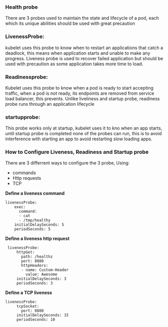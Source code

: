 ### Health probe
There are 3 probes used to maintain the state and lifecycle of a pod,
each which its unique abilities should be used with great precaution

### LivenessProbe: 
kubelet uses this probe to know when to restart an applications that catch a
deadlock, this means when application starts and unable to make any progress.
Liveness probe is used to recover failed application but should be used with 
precaution as some application takes more time to load. 

### Readinessprobe: 
Kubelet uses this probe to know when a pod is ready to start accepting traffic,
when a pod is not ready, its endpoints are removed from service load balancer, this prevents. Unlike liveliness and startup probe, readiness probe runs through an application
lifecycle


### startupprobe:
This probe works only at startup, kubelet uses it to kno when an app starts,
until startup probe is completed none of the probes can run, this is to avoid 
interference with starting an app to avoid restarting slow loading apps.

### How to Configure Liveness, Readiness and Startup probe
There are 3 differrent ways to configure the 3 probe, Using:
  - commands
  - Http requests
  - TCP

**Define a liveness command**
  ```
  livenessProbe:
      exec:
        command:
        - cat
        - /tmp/healthy
      initialDelaySeconds: 5
      periodSeconds: 5
  ```
  
**Define a liveness http request**
 ```
  livenessProbe:
      httpGet:
        path: /healthz
        port: 8080
        httpHeaders:
        - name: Custom-Header
          value: Awesome
      initialDelaySeconds: 3
      periodSeconds: 3
 ```

**Define a TCP liveness**
 ```
 livenessProbe:
      tcpSocket:
        port: 8080
      initialDelaySeconds: 15
      periodSeconds: 10
 ```

